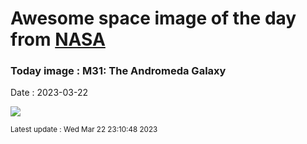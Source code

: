
# Awesome space image of the day from [NASA](https://api.nasa.gov/)

### Today image : M31: The Andromeda Galaxy
Date : 2023-03-22

![](https://apod.nasa.gov/apod/image/2303/M31_Alharbi_960.jpg)

<small>Latest update : Wed Mar 22 23:10:48 2023</small>
        